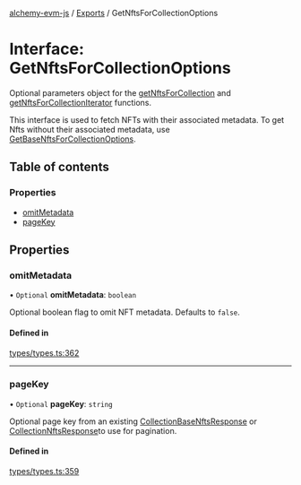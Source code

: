 [alchemy-evm-js](../README.md) / [Exports](../modules.md) / GetNftsForCollectionOptions

# Interface: GetNftsForCollectionOptions

Optional parameters object for the [getNftsForCollection](../modules.md#getnftsforcollection) and
[getNftsForCollectionIterator](../modules.md#getnftsforcollectioniterator) functions.

This interface is used to fetch NFTs with their associated metadata. To get
Nfts without their associated metadata, use [GetBaseNftsForCollectionOptions](GetBaseNftsForCollectionOptions.md).

## Table of contents

### Properties

- [omitMetadata](GetNftsForCollectionOptions.md#omitmetadata)
- [pageKey](GetNftsForCollectionOptions.md#pagekey)

## Properties

### omitMetadata

• `Optional` **omitMetadata**: `boolean`

Optional boolean flag to omit NFT metadata. Defaults to `false`.

#### Defined in

[types/types.ts:362](https://github.com/alchemyplatform/alchemy-evm-js/blob/0259d36/src/types/types.ts#L362)

___

### pageKey

• `Optional` **pageKey**: `string`

Optional page key from an existing [CollectionBaseNftsResponse](CollectionBaseNftsResponse.md) or
[CollectionNftsResponse](CollectionNftsResponse.md)to use for pagination.

#### Defined in

[types/types.ts:359](https://github.com/alchemyplatform/alchemy-evm-js/blob/0259d36/src/types/types.ts#L359)
